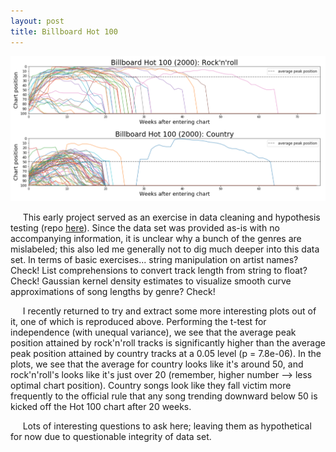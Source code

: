 ```yaml
---
layout: post
title: Billboard Hot 100
---
```


![](../images/billboard/rnr_country.png)

&nbsp;&nbsp;&nbsp;&nbsp;&nbsp;This early project served as an exercise in data cleaning and hypothesis testing (repo [here](https://github.com/forzavitale/BillboardHot100)).  Since the data set was provided as-is with no accompanying information, it is unclear why a bunch of the genres are mislabeled; this also led me generally not to dig much deeper into this data set.  In terms of basic exercises... string manipulation on artist names?  Check!  List comprehensions to convert track length from string to float?  Check!  Gaussian kernel density estimates to visualize smooth curve approximations of song lengths by genre?  Check!

&nbsp;&nbsp;&nbsp;&nbsp;&nbsp;I recently returned to try and extract some more interesting plots out of it, one of which is reproduced above.  Performing the t-test for independence (with unequal variance), we see that the average peak position attained by rock'n'roll tracks is significantly higher than the average peak position attained by country tracks at a 0.05 level (p = 7.8e-06).  In the plots, we see that the average for country looks like it's around 50, and rock'n'roll's looks like it's just over 20 (remember, higher number --> less optimal chart position).  Country songs look like they fall victim more frequently to the official rule that any song trending downward below 50 is kicked off the Hot 100 chart after 20 weeks.

&nbsp;&nbsp;&nbsp;&nbsp;&nbsp;Lots of interesting questions to ask here; leaving them as hypothetical for now due to questionable integrity of data set.
